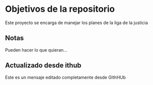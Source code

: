 # Objetivos de la repositorio

Este proyecto se encarga de manejar los planes de la liga de la justicia


## Notas
Pueden hacer lo que quieran...

## Actualizado desde ithub
Este es un mensaje editado completamente desde GIthHUb
